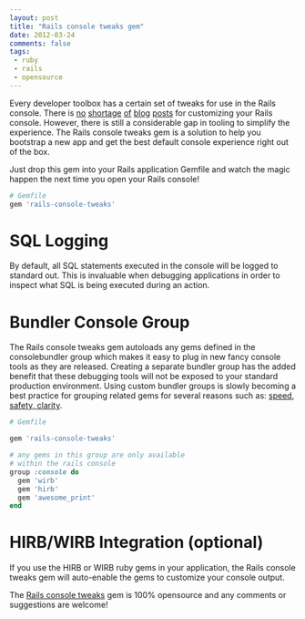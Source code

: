 ```yaml
---
layout: post
title: "Rails console tweaks gem"
date: 2012-03-24
comments: false
tags:
 - ruby
 - rails
 - opensource
---
```


Every developer toolbox has a certain set of tweaks for use in the Rails console.
There is [no](http://stackoverflow.com/questions/4774847/rails-console-tips-tricks-and-customizations)
[shortage](http://rors.org/2009/12/20/10-rails-console-tricks.html)
[of](http://rors.org/2011/07/17/inline-logging-in-rails-console.html)
[blog](http://rbjl.net/49-railsrc-rails-console-snippets)
[posts](http://drnicwilliams.com/2006/10/12/my-irbrc-for-consoleirb/) for customizing your Rails console.
However, there is still a considerable gap in tooling to simplify the experience.
The Rails console tweaks gem is a solution to help you bootstrap a new app and get the best
default console experience right out of the box.

Just drop this gem into your Rails application Gemfile and watch the magic happen the next time you open your Rails console!

```ruby
# Gemfile
gem 'rails-console-tweaks'
```

SQL Logging
===========

By default, all SQL statements executed in the console will be logged to standard out. This is invaluable when debugging applications in order to inspect what SQL is being executed during an action.

Bundler Console Group
=====================

The Rails console tweaks gem autoloads any gems defined in the consolebundler group which makes it easy to plug in new fancy console tools as they are released. Creating a separate bundler group has the added benefit that these debugging tools will not be exposed to your standard production environment. Using custom bundler groups is slowly becoming a best practice for grouping related gems for several reasons such as: [speed, safety, clarity](http://iain.nl/getting-the-most-out-of-bundler-groups).

```ruby
# Gemfile

gem 'rails-console-tweaks'

# any gems in this group are only available
# within the rails console
group :console do
  gem 'wirb'
  gem 'hirb'
  gem 'awesome_print'
end
```

HIRB/WIRB Integration (optional)
================================

If you use the HIRB or WIRB ruby gems in your application, the Rails console tweaks gem will auto-enable the gems to customize your console output.

The [Rails console tweaks](https://github.com/wireframe/rails-console-tweaks) gem is 100% opensource and any comments or suggestions are welcome!

